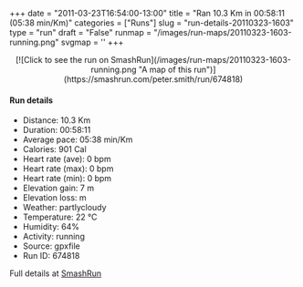 +++
date = "2011-03-23T16:54:00-13:00"
title = "Ran 10.3 Km in 00:58:11 (05:38 min/Km)"
categories = ["Runs"]
slug = "run-details-20110323-1603"
type = "run"
draft = "False"
runmap = "/images/run-maps/20110323-1603-running.png"
svgmap = '<polyline points="96 65, 93 66, 87 65, 84 63, 81 59, 67 69, 62 71, 57 73, 50 75, 45 73, 45 68, 43 67, 40 64, 34 64, 33 64, 26 67, 17 63, 15 61, 11 55, 3 47, 0 44, 4 41, 13 39, 17 37, 27 34, 28 32, 38 25, 51 24, 60 29, 63 43, 68 51, 80 57, 93 54, 100 54, 97 62">'
+++



<!--more-->

<center>
[![Click to see the run on SmashRun](/images/run-maps/20110323-1603-running.png "A map of this run")](https://smashrun.com/peter.smith/run/674818)
</center>

#### Run details

* Distance: 10.3 Km
* Duration: 00:58:11
* Average pace: 05:38 min/Km
* Calories: 901 Cal
* Heart rate (ave): 0 bpm
* Heart rate (max): 0 bpm
* Heart rate (min): 0 bpm
* Elevation gain: 7 m
* Elevation loss:  m
* Weather: partlycloudy
* Temperature: 22 &deg;C
* Humidity: 64%
* Activity: running
* Source: gpxfile
* Run ID: 674818

Full details at [SmashRun](https://smashrun.com/peter.smith/run/674818)